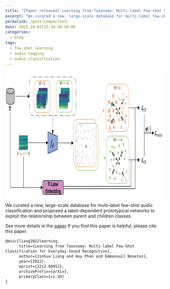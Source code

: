 ```yaml
---
title: "[Paper released] Learning from Taxonomy: Multi-label Few-shot Classification for Everyday Sound Recognition"
excerpt: "We curated a new, large-scale database for multi-label few-shot audio classification and proposed a label-dependent prototypical networks to exploit the relationship between parent and children classes."
permalink: /post/compactnet/
date: 2022-10-01T15:34:30-04:00
categories:
  - blog
tags:
  - few-shot learning
  - audio tagging
  - audio classification
---
```

<img src="/assets/images/ladprotonet.jpg" height="400px" width="600px" align="center"/>

We curated a new, large-scale database for multi-label few-shot audio classification and proposed a label-dependent prototypical networks to exploit the relationship between parent and children classes.

See more details in the [paper](https://arxiv.org/abs/2212.08952)
If you find this paper is helpful, please cite this paper.
```
@misc{liang2022learning,
      title={Learning from Taxonomy: Multi-label Few-Shot Classification for Everyday Sound Recognition}, 
      author={Jinhua Liang and Huy Phan and Emmanouil Benetos},
      year={2022},
      eprint={2212.08952},
      archivePrefix={arXiv},
      primaryClass={cs.SD}
}
```
